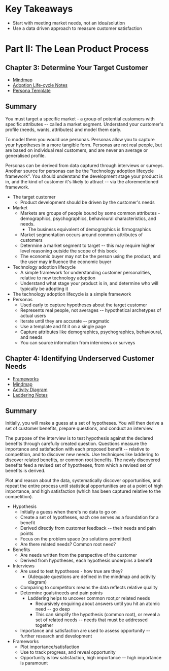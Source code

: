 # Key Takeaways

* Start with meeting market needs, not an idea/solution
* Use a data driven approach to measure customer satisfaction

# Part II: The Lean Product Process

## Chapter 3: Determine Your Target Customer

* [Mindmap](part-ii-the-lean-product-process/3-determine-your-target-customer/mindmap.png?raw=true)
* [Adoption Life-cycle Notes](part-ii-the-lean-product-process/3-determine-your-target-customer/adoption-lifecycle.notes.md)
* [Persona Template](part-ii-the-lean-product-process/3-determine-your-target-customer/persona-template.notes.md)

## Summary

You must target a specific market - a group of potential customers with specific attributes -- called a market segment. Understand your customer's profile (needs, wants, attributes) and model them early.

To model them you would use personas. Personas allow you to capture your hypotheses in a more tangible form. Personas are not real people, but are based on individual real customers, and are never an average or generalised profile.

Personas can be derived from data captured through interviews or surveys. Another source for personas can be the "technology adoption lifecycle framework". You should understand the development stage your product is in, and the kind of customer it's likely to attract -- via the aforementioned framework.

* The target customer
  * Product development should be driven by the customer's needs
* Market
  * Markets are groups of people bound by some common attributes - demographics, psychographics, behavioural characteristics, and needs.
    * The business equivalent of demographics is firmographics
  * Market segmentation occurs around common attributes of customers
  * Determine a market segment to target -- this may require higher level reasoning outside the scope of this book
  * The economic buyer may not be the person using the product, and the user may influence the economic buyer
* Technology adoption lifecycle
  * A simple framework for understanding customer personalities, relative to new technology adoption
  * Understand what stage your product is in, and determine who will typically be adopting it
* The technology adoption lifecycle is a simple framework 
* Personas
  * Used early to capture hypotheses about the target customer
  * Represents real people, not averages -- hypothetical archetypes of actual users
  * Iterate until they are accurate -- pragmatic
  * Use a template and fit it on a single page
  * Capture attributes like demographics, psychographics, behavioural, and needs
  * You can source information from interviews or surveys


## Chapter 4: Identifying Underserved Customer Needs

* [Frameworks](part-ii-the-lean-product-process/4-identifying-underserved-customer-needs/customer-discovery-frameworks.notes.md)
* [Mindmap](part-ii-the-lean-product-process/4-identifying-underserved-customer-needs/mindmap.png?raw=true)
* [Activity Diagram](part-ii-the-lean-product-process/4-identifying-underserved-customer-needs/activity-diagram.png?raw=true)
* [Laddering Notes](part-ii-the-lean-product-process/4-identifying-underserved-customer-needs/laddering.notes.md)

## Summary

Initially, you will make a guess at a set of hypotheses. You will then derive a set of customer benefits, prepare questions, and conduct an interview.

The purpose of the interview is to test hypothesis against the declared benefits through carefully created question. Questions measure the importance and satisfaction with each proposed benefit -- relative to competition, and to discover new needs. Use techniques like laddering to discover related benefits, or common root benefits. The newly discovered benefits feed a revised set of hypotheses, from which a revised set of benefits is derived.

Plot and reason about the data, systematically discover opportunities, and repeat the entire process until statistical opportunities are at a point of high importance, and high satisfaction (which has been captured relative to the competition).

* Hypothesis
  * Initially a guess when there's no data to go on
  * Create a set of hypotheses, each one serves as a foundation for a benefit 
  * Derived directly from customer feedback -- their needs and pain points
  * Focus on the problem space (no solutions permitted)
  * Are there related needs? Common root need?
* Benefits
  * Are needs written from the perspective of the customer
  * Derived from hypotheses, each hypothesis underpins a benefit
* Interviews
  * Are used to test hypotheses - how true are they?
    * (Adequate questions are defined in the mindmap and activity diagram)
  * Comparing to competitors means the data reflects relative quality
  * Determine goals/needs and pain points
    * Laddering helps to uncover common root,or related needs
      * Recursively enquiring about answers until you hit an atomic need -- go deep
      * This can simplify the hypothesis (common root), or reveal a set of related needs -- needs that must be addressed together
  * Importance and satisfaction are used to assess opportunity -- further research and development 
* Frameworks
  * Plot importance/satisfaction
  * Use to track progress, and reveal opportunity
  * Opportunity is low satisfaction, high importance -- high importance is paramount 
